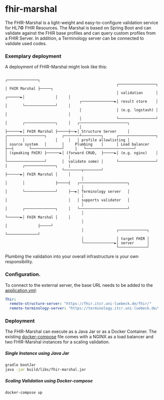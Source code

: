 # fhir-marshal

The FHIR-Marshal is a light-weight and easy-to-configure validation service for HL7© FHIR Resources.
The Marshal is based on Spring Boot and can validate against the FHIR base profiles and can query custom profiles from a FHIR Server. In addition, a Terminology server can be connected to validate used codes.

### Exemplary deployment

A deployment of FHIR-Marshal might look like this:

```
                                                                                ┌──────────────┐
                                                   ┌─────────────────┐          │ FHIR Marshal ├─────┐
                                                   │ validation      │  ┌──────►│              │     │
                                  ┌───────────────►│ result store    │  │       └──────────────┘     │
                                  │                │ (e.g. logstash) │  │                            │
                                  │                └─────────────────┘  │       ┌──────────────┐     │   ┌──────────────────────┐
                                  │                                     ├──────►│ FHIR Marshal ├─────┼──►│ Structure Server     │
┌─────────────────┐       ┌───────┴─────────┐      ┌─────────────────┐  │       │              │     │   │ profile allowlisting │
│ source system   │       │     Plumbing    │      │ Load balancer   ├──┤       └──────────────┘     │   └──────────────────────┘
│ (speaking FHIR) ├──────►│ (forward CRUD,  ├─────►│ (e.g. nginx)    │  │                            │
└─────────────────┘       │  validate some) │      └─────────────────┘  │       ┌──────────────┐     │
                          └────────┬────────┘                           ├──────►│ FHIR Marshal │     │
                                   │                                    │       │              ├─────┤   ┌──────────────────────┐
                                   │                                    │       └──────────────┘     ├──►│ Terminology server   │
                                   │                                    │                            │   │ supports validator   │
                                   │                                    │       ┌──────────────┐     │   └──────────────────────┘
                                   │                                    └──────►│ FHIR Marshal │     │
                                   │                                            │              ├─────┘
                                   │               ┌─────────────┐              └──────────────┘
                                   │               │ target FHIR │
                                   └──────────────►│ server      │
                                                   └─────────────┘
```                                                   

Plumbing the validation into your overall infrastructure is your own responsibility.

### Configuration.
To connect to the external server, the base URL needs to be added to the [application.yml](https://github.com/itcr-uni-luebeck/fhir-marshal/blob/main/src/main/resources/application.yml):

```yaml
fhir:
  remote-structure-server: "https://fhir.itcr.uni-luebeck.de/fhir/"
  remote-terminology-server: "https://terminology.itcr.uni-luebeck.de/fhir/"
```

### Deployment

The FHIR-Marshal can execute as a Java Jar or as a Docker Container. The existing [docker-compose](https://github.com/itcr-uni-luebeck/fhir-marshal/blob/main/docker-compose.yaml) file comes with a NGINX as a load balancer and two FHIR-Marshal instances for a scaling validation.

##### Single Instance using Java Jar

```bash
gradle bootJar
java -jar build/libs/fhir-marshal.jar
```

##### Scaling Validation using Docker-compose

```bash
docker-compose up
```
